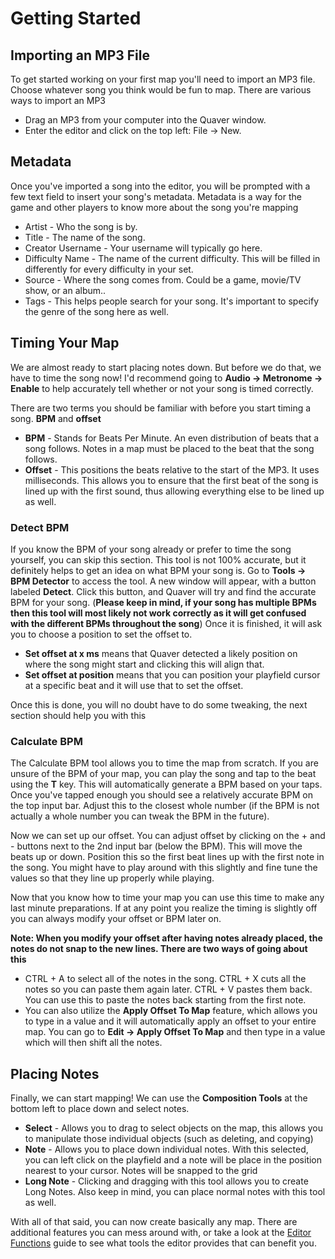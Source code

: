 # Getting Started

## Importing an MP3 File
To get started working on your first map you'll need to import an MP3 file. Choose whatever song you think would be fun to map.
There are various ways to import an MP3
- Drag an MP3 from your computer into the Quaver window.
- Enter the editor and click on the top left: File -> New.

## Metadata
Once you've imported a song into the editor, you will be prompted with a few text field to insert your song's metadata. Metadata is
a way for the game and other players to know more about the song you're mapping
- Artist - Who the song is by.
- Title - The name of the song.
- Creator Username - Your username will typically go here.
- Difficulty Name - The name of the current difficulty. This will be filled in differently for every difficulty in your set.
- Source - Where the song comes from. Could be a game, movie/TV show, or an album..
- Tags - This helps people search for your song. It's important to specify the genre of the song here as well.

## Timing Your Map
We are almost ready to start placing notes down. But before we do that, we have to time the song now! I'd recommend going to
**Audio -> Metronome -> Enable** to help accurately tell whether or not your song is timed correctly. 

There are two terms you should be familiar with before you start timing a song. **BPM** and **offset**
- **BPM** - Stands for Beats Per Minute. An even distribution of beats that a song follows. Notes in a map must be placed to the beat that the song follows.
- **Offset** -  This positions the beats relative to the start of the MP3. It uses milliseconds. This allows you to ensure that the first beat of the song
is lined up with the first sound, thus allowing everything else to be lined up as well.

### Detect BPM
If you know the BPM of your song already or prefer to time the song yourself, you can skip this section. This tool is not 100%
accurate, but it definitely helps to get an idea on what BPM your song is. Go to **Tools -> BPM Detector** to access the tool.
A new window will appear, with a button labeled **Detect**. Click this button, and Quaver will try and find the accurate BPM
for your song. (**Please keep in mind, if your song has multiple BPMs then this tool will most likely not work correctly as
it will get confused with the different BPMs throughout the song**) Once it is finished, it will ask you to choose a position
to set the offset to.
- **Set offset at x ms** means that Quaver detected a likely position on where the song might start and clicking this will align that.
- **Set offset at position** means that you can position your playfield cursor at a specific beat and it will use that to set the offset.

Once this is done, you will no doubt have to do some tweaking, the next section should help you with this

### Calculate BPM
The Calculate BPM tool allows you to time the map from scratch. If you are unsure of the BPM of your map, you can play the song and tap to the beat using the **T** key.
This will automatically generate a BPM based on your taps. Once you've tapped enough you should see a relatively accurate BPM on the top input bar. Adjust this to the 
closest whole number (if the BPM is not actually a whole number you can tweak the BPM in the future).

Now we can set up our offset. You can adjust offset by clicking on the + and - buttons next to the 2nd input bar (below the BPM). This will move the beats up or down. 
Position this so the first beat lines up with the first note in the song. You might have to play around with this slightly and fine tune the values so that they line up properly
while playing.

Now that you know how to time your map you can use this time to make any last minute preparations. If at any point you realize the timing is slightly off you can always modify
your offset or BPM later on.

**Note: When you modify your offset after having notes already placed, the notes do not snap to the new lines. There are two ways of going about this**
- CTRL + A to select all of the notes in the song. CTRL + X cuts all the notes so you can paste them again later. CTRL + V pastes them back. You can use this to paste
the notes back starting from the first note.
- You can also utilize the **Apply Offset To Map** feature, which allows you to type in a value and it will automatically apply an offset to your entire map. You can
go to **Edit -> Apply Offset To Map** and then type in a value which will then shift all the notes.

## Placing Notes
Finally, we can start mapping! We can use the **Composition Tools** at the bottom left to place down and select notes.
- **Select** - Allows you to drag to select objects on the map, this allows you to manipulate those individual objects (such as deleting, and copying)
- **Note** - Allows you to place down individual notes. With this selected, you can left click on the playfield and a note will be place in the position nearest to your cursor.
Notes will be snapped to the grid
- **Long Note** - Clicking and dragging with this tool allows you to create Long Notes. Also keep in mind, you can place normal notes with this tool as well.

With all of that said, you can now create basically any map. There are additional features you can mess around with, or take a look at the [Editor Functions](/docs/Editor/Editor_functions) guide to see what tools the editor provides that can benefit you.
